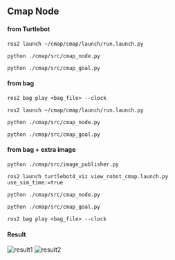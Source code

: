 ## Cmap Node
#### from Turtlebot
```
ros2 launch ~/cmap/cmap/launch/run.launch.py
```
```
python ./cmap/src/cmap_node.py 
```
```
python ./cmap/src/cmap_goal.py
```

#### from bag
```
ros2 bag play <bag_file> --clock
```
```
ros2 launch ~/cmap/cmap/launch/run.launch.py
```
```
python ./cmap/src/cmap_node.py 
```
```
python ./cmap/src/cmap_goal.py
```

#### from bag + extra image
```
python ./cmap/src/image_publisher.py 
```
```
ros2 launch turtlebot4_viz view_robot_cmap.launch.py use_sim_time:=true
```
```
python ./cmap/src/cmap_node.py 
```
```
python ./cmap/src/cmap_goal.py
```
```
ros2 bag play <bag_file> --clock
```


#### Result
![result1](../image/cmap_node_1.png) 
![result2](../image/cmap_node_2.png) 